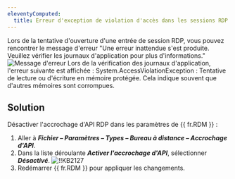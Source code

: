 ```yaml
---
eleventyComputed:
  title: Erreur d'exception de violation d'accès dans les sessions RDP
---
```

Lors de la tentative d'ouverture d'une entrée de session RDP, vous pouvez rencontrer le message d'erreur "Une erreur inattendue s'est produite. Veuillez vérifier les journaux d'application pour plus d'informations."
![Message d'erreur](https://cdnweb.devolutions.net/docs/docs_en_kb_KB2128.png)
Lors de la vérification des journaux d'application, l'erreur suivante est affichée :
System.AccessViolationException : Tentative de lecture ou d'écriture en mémoire protégée. Cela indique souvent que d'autres mémoires sont corrompues.
## Solution
Désactiver l'accrochage d'API RDP dans les paramètres de {{ fr.RDM }} :
1. Aller à ***Fichier – Paramètres – Types – Bureau à distance – Accrochage d'API***.
1. Dans la liste déroulante ***Activer l'accrochage d'API***, sélectionner ***Désactivé***.
![!!KB2127](https://cdnweb.devolutions.net/docs/docs_en_kb_KB2127.png)
1. Redémarrer {{ fr.RDM }} pour appliquer les changements.
